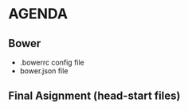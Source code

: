 # AGENDA 
## Bower
  - .bowerrc config file
  - bower.json file 
## Final Asignment (head-start files)
